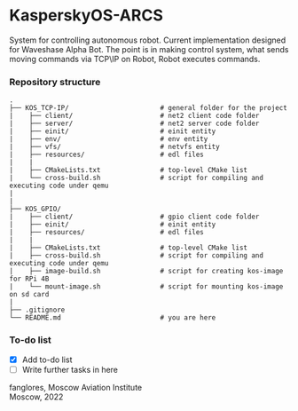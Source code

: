 # KasperskyOS-ARCS 

System for controlling autonomous robot. Current implementation designed for Waveshase Alpha Bot. The point is in making control system, what sends moving commands via TCP\IP on Robot, Robot executes commands.  

### Repository structure
    .  
    ├── KOS_TCP-IP/                       # general folder for the project  
    |    ├── client/                      # net2 client code folder  
    |    ├── server/                      # net2 server code folder
    |    ├── einit/                       # einit entity  
    |    ├── env/                         # env entity  
    |    ├── vfs/                         # netvfs entity  
    |    ├── resources/                   # edl files  
    |    | 
    |    ├── CMakeLists.txt               # top-level CMake list
    |    └── cross-build.sh               # script for compiling and executing code under qemu
    |  
    |  
    ├── KOS_GPIO/
    |    ├── client/                      # gpio client code folder  
    |    ├── einit/                       # einit entity  
    |    ├── resources/                   # edl files  
    |    | 
    |    ├── CMakeLists.txt               # top-level CMake list
    |    ├── cross-build.sh               # script for compiling and executing code under qemu
    |    ├── image-build.sh               # script for creating kos-image for RPi 4B  
    |    └── mount-image.sh               # script for mounting kos-image on sd card  
    |  
    ├── .gitignore  
    └── README.md                         # you are here
  
### To-do list
  - [x] Add to-do list
  - [ ] Write further tasks in here
  
fanglores, Moscow Aviation Institute  
Moscow, 2022
